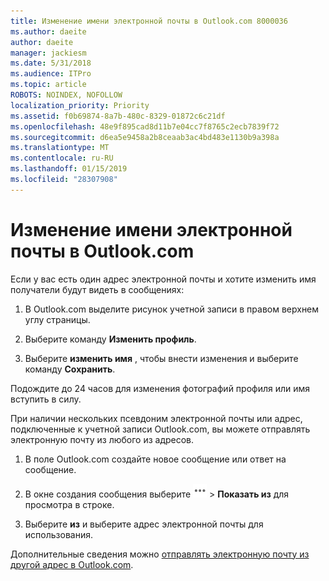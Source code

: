 ```yaml
---
title: Изменение имени электронной почты в Outlook.com 8000036
ms.author: daeite
author: daeite
manager: jackiesm
ms.date: 5/31/2018
ms.audience: ITPro
ms.topic: article
ROBOTS: NOINDEX, NOFOLLOW
localization_priority: Priority
ms.assetid: f0b69874-8a7b-480c-8329-01872c6c21df
ms.openlocfilehash: 48e9f895cad8d11b7e04cc7f8765c2ecb7839f72
ms.sourcegitcommit: d6ea5e9458a2b8ceaab3ac4bd483e1130b9a398a
ms.translationtype: MT
ms.contentlocale: ru-RU
ms.lasthandoff: 01/15/2019
ms.locfileid: "28307908"
---
```

# <a name="change-your-email-name-in-outlookcom"></a>Изменение имени электронной почты в Outlook.com

Если у вас есть один адрес электронной почты и хотите изменить имя получатели будут видеть в сообщениях:
  
1. В Outlook.com выделите рисунок учетной записи в правом верхнем углу страницы.
    
2. Выберите команду **Изменить профиль**. 
    
3. Выберите **изменить имя** , чтобы внести изменения и выберите команду **Сохранить**. 
    
Подождите до 24 часов для изменения фотографий профиля или имя вступить в силу.
  
При наличии нескольких псевдоним электронной почты или адрес, подключенные к учетной записи Outlook.com, вы можете отправлять электронную почту из любого из адресов.
  
1. В поле Outlook.com создайте новое сообщение или ответ на сообщение.
    
2. В окне создания сообщения выберите ![более значок действия группы. ](media/b97ea7cd-eeb0-49c5-a564-7ca2d2e33909.png) \> **Показать из** для просмотра в строке. 
    
3. Выберите **из** и выберите адрес электронной почты для использования. 
    
Дополнительные сведения можно [отправлять электронную почту из другой адрес в Outlook.com](https://go.microsoft.com/fwlink/p/?linkid=2001701&amp;clcid=0x409).
  

